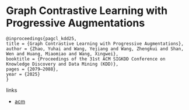 # Graph Contrastive Learning with Progressive Augmentations

```
@inproceedings{pagcl_kdd25,
title = {Graph Contrastive Learning with Progressive Augmentations},
author = {Zhao, Yuhai and Wang, Yejiang and Wang, Zhengkui and Shan, Wen and Huang, Miaomiao and Wang, Xingwei},
booktitle = {Proceedings of the 31st ACM SIGKDD Conference on Knowledge Discovery and Data Mining (KDD)},
pages = {2079–2088},
year = {2025}
}
```

links
- [acm](https://dl.acm.org/doi/10.1145/3690624.3709307)
